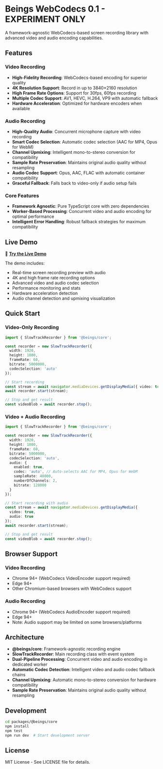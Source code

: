 # Beings WebCodecs 0.1 - EXPERIMENT ONLY

A framework-agnostic WebCodecs-based screen recording library with advanced video and audio encoding capabilities.

## Features

### Video Recording
- **High-Fidelity Recording**: WebCodecs-based encoding for superior quality
- **4K Resolution Support**: Record in up to 3840×2160 resolution
- **High Frame Rate Options**: Support for 30fps, 60fps recording
- **Multiple Codec Support**: AV1, HEVC, H.264, VP9 with automatic fallback
- **Hardware Acceleration**: Optimized for hardware encoders when available

### Audio Recording
- **High-Quality Audio**: Concurrent microphone capture with video recording
- **Smart Codec Selection**: Automatic codec selection (AAC for MP4, Opus for WebM)
- **Channel Upmixing**: Intelligent mono-to-stereo conversion for compatibility
- **Sample Rate Preservation**: Maintains original audio quality without resampling
- **Audio Codec Support**: Opus, AAC, FLAC with automatic container compatibility
- **Graceful Fallback**: Falls back to video-only if audio setup fails

### Core Features
- **Framework Agnostic**: Pure TypeScript core with zero dependencies
- **Worker-Based Processing**: Concurrent video and audio encoding for optimal performance
- **Intelligent Error Handling**: Robust fallback strategies for maximum compatibility

## Live Demo

🚀 **[Try the Live Demo](https://beings-beam.github.io/beings-webcodecs-0.1/)**

The demo includes:
- Real-time screen recording preview with audio
- 4K and high frame rate recording options
- Advanced video and audio codec selection
- Performance monitoring and stats
- Hardware acceleration detection
- Audio channel detection and upmixing visualization

## Quick Start

### Video-Only Recording
```typescript
import { SlowTrackRecorder } from '@beings/core';

const recorder = new SlowTrackRecorder({
  width: 1920,
  height: 1080,
  frameRate: 60,
  bitrate: 5000000,
  codecSelection: 'auto'
});

// Start recording
const stream = await navigator.mediaDevices.getDisplayMedia({ video: true });
await recorder.start(stream);

// Stop and get result
const videoBlob = await recorder.stop();
```

### Video + Audio Recording
```typescript
import { SlowTrackRecorder } from '@beings/core';

const recorder = new SlowTrackRecorder({
  width: 1920,
  height: 1080,
  frameRate: 60,
  bitrate: 5000000,
  codecSelection: 'auto',
  audio: {
    enabled: true,
    codec: 'auto', // Auto-selects AAC for MP4, Opus for WebM
    sampleRate: 48000,
    numberOfChannels: 2,
    bitrate: 128000
  }
});

// Start recording with audio
const stream = await navigator.mediaDevices.getDisplayMedia({ 
  video: true, 
  audio: true 
});
await recorder.start(stream);

// Stop and get result
const videoBlob = await recorder.stop();
```

## Browser Support

### Video Recording
- Chrome 94+ (WebCodecs VideoEncoder support required)
- Edge 94+
- Other Chromium-based browsers with WebCodecs support

### Audio Recording
- Chrome 94+ (WebCodecs AudioEncoder support required)
- Edge 94+
- Note: Audio support may be limited on some browsers/platforms

## Architecture

- **@beings/core**: Framework-agnostic recording engine
- **SlowTrackRecorder**: Main recording class with event system
- **Dual-Pipeline Processing**: Concurrent video and audio encoding in dedicated worker
- **Automatic Codec Detection**: Intelligent video and audio codec fallback chains
- **Channel Upmixing**: Automatic mono-to-stereo conversion for hardware compatibility
- **Sample Rate Preservation**: Maintains original audio quality without resampling

## Development

```bash
cd packages/@beings/core
npm install
npm test
npm run dev  # Start development server
```

## License

MIT License - See LICENSE file for details.
